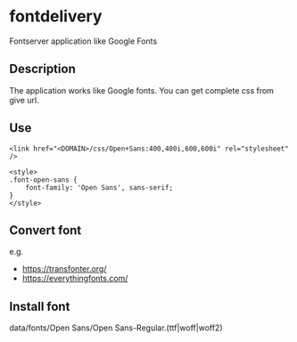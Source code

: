 # fontdelivery
Fontserver application like Google Fonts 

## Description
The application works like Google fonts. You can get complete css from give url.

## Use
    <link href="<DOMAIN>/css/Open+Sans:400,400i,600,600i" rel="stylesheet" />

    <style>
    .font-open-sans {
        font-family: 'Open Sans', sans-serif;
    }
    </style>

## Convert font
e.g.
* https://transfonter.org/
* https://everythingfonts.com/

## Install font
data/fonts/Open Sans/Open Sans-Regular.(ttf|woff|woff2)
